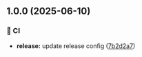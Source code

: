 ## 1.0.0 (2025-06-10)

### :repeat: CI

* **release:** update release config ([7b2d2a7](https://github.com/Bintang-Technology-Solusindo/hotelier-widgets/commit/7b2d2a75c0f9fd1ca84f2941347822a25c877ff2))
